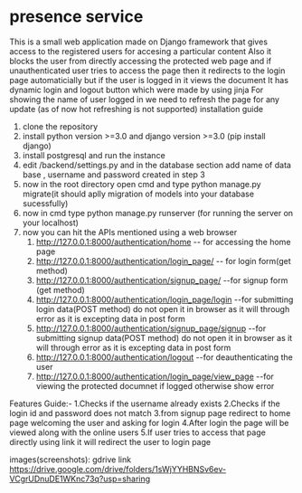 # presence service
This is a small web application made on Django framework that gives access to the registered users for accesing a particular content
Also it blocks the user from directly accessing the protected web page and if unauthenticated user tries to access the page then it 
redirects to the login page automaticially but if the user is logged in it views the document 
It has dynamic login and logout button which were made by using jinja
For showing the name of user logged in we need to refresh the page for any update (as of now hot refreshing is not supported)
installation guide
1. clone the repository
2. install python version >=3.0 and django version >=3.0 (pip install django)
3. install postgresql and run the instance 
4. edit /backend/settings.py and in the database section add name of data base , username and password created in step 3
5. now in the root directory open cmd and type python manage.py migrate(it should aplly migration of models into your database sucessfully)
6. now in cmd type  python manage.py runserver  (for running the server on your localhost)
7. now you can hit the APIs mentioned using a web browser 
   1. http://127.0.0.1:8000/authentication/home   -- for accessing the home page 
   1. http://127.0.0.1:8000/authentication/login_page/   -- for login form(get method)
   1. http://127.0.0.1:8000/authentication/signup_page/    --for signup form (get method)
   1. http://127.0.0.1:8000/authentication/login_page/login   --for submitting login data(POST method) do not open it in browser as it 
      will through error as it is excepting data in post form 
   1. http://127.0.0.1:8000/authentication/signup_page/signup   --for submitting signup data(POST method) do not open it in browser as it 
      will through error as it is excepting data in post form 
   1. http://127.0.0.1:8000/authentication/logout  --for deauthenticating the user 
   1. http://127.0.0.1:8000/authentication/login_page/view_page   --for viewing the protected documnet if logged otherwise show error
  
Features Guide:-
1.Checks if the username already exists
2.Checks if the login id and password does not match 
3.from signup page redirect to home page welcoming the user and asking for login 
4.After login the page will be viewed along with the online users
5.If user tries to access that page directly using link it will redirect the user to login page


images(screenshots):
gdrive link 
https://drive.google.com/drive/folders/1sWjYYHBNSv6ev-VCgrUDnuDE1WKnc73q?usp=sharing
